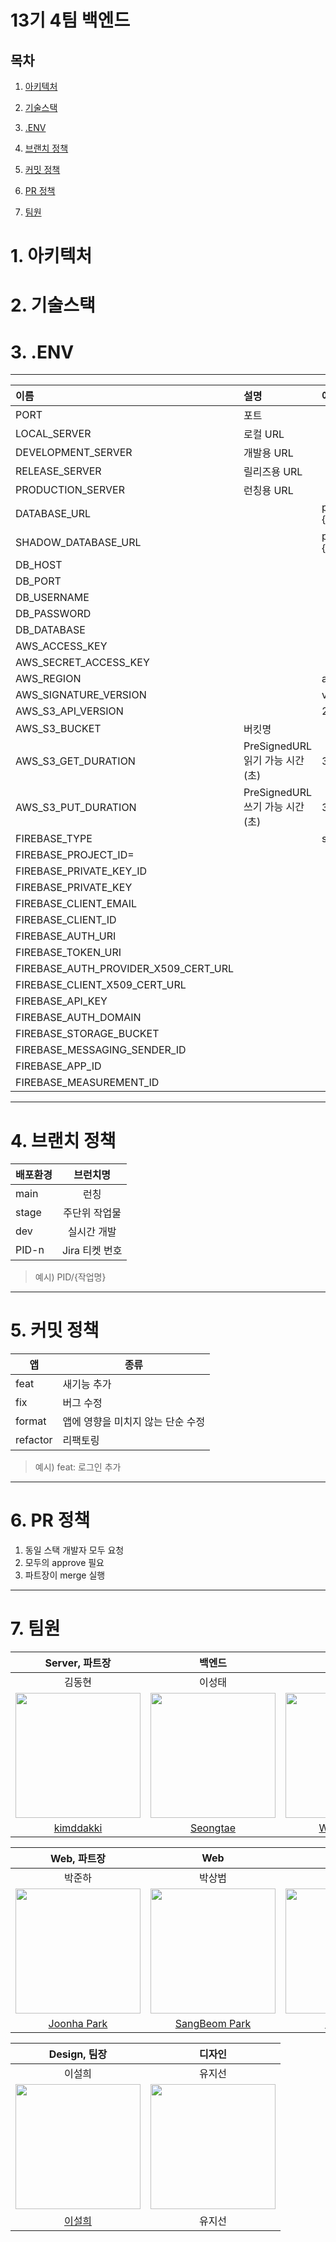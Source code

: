 # 13기 4팀 백엔드

## 목차

1. [아키텍처](#1-아키텍처)

2. [기술스택](#2-기술스택)

3. [.ENV](#3-env)

4. [브랜치 정책](#4-브랜치-정책)

5. [커밋 정책](#5-커밋-정책)

6. [PR 정책](#6-pr-정책)

7. [팀원](#7-팀원)

# 1. 아키텍처

# 2. 기술스택

# 3. .ENV

---

| 이름                                 | 설명                            | 예시                                |
| :----------------------------------- | :------------------------------ | :---------------------------------- |
| PORT                                 | 포트                            |                                     |
| LOCAL_SERVER                         | 로컬 URL                        |                                     |
| DEVELOPMENT_SERVER                   | 개발용 URL                      |                                     |
| RELEASE_SERVER                       | 릴리즈용 URL                    |                                     |
| PRODUCTION_SERVER                    | 런칭용 URL                      |                                     |
| DATABASE_URL                         |                                 | postgres://{ID}:{PASSWORD}@{DB_URL} |
| SHADOW_DATABASE_URL                  |                                 | postgres://{ID}:{PASSWORD}@{DB_URL} |
| DB_HOST                              |                                 |                                     |
| DB_PORT                              |                                 |                                     |
| DB_USERNAME                          |                                 |                                     |
| DB_PASSWORD                          |                                 |                                     |
| DB_DATABASE                          |                                 |                                     |
| AWS_ACCESS_KEY                       |                                 |                                     |
| AWS_SECRET_ACCESS_KEY                |                                 |                                     |
| AWS_REGION                           |                                 | ap-northeast-2                      |
| AWS_SIGNATURE_VERSION                |                                 | v4                                  |
| AWS_S3_API_VERSION                   |                                 | 2006-03-01                          |
| AWS_S3_BUCKET                        | 버킷명                          |                                     |
| AWS_S3_GET_DURATION                  | PreSignedURL 읽기 가능 시간(초) | 300                                 |
| AWS_S3_PUT_DURATION                  | PreSignedURL 쓰기 가능 시간(초) | 300                                 |
| FIREBASE_TYPE                        |                                 | service_account                     |
| FIREBASE_PROJECT_ID=                 |                                 |                                     |
| FIREBASE_PRIVATE_KEY_ID              |                                 |                                     |
| FIREBASE_PRIVATE_KEY                 |                                 |                                     |
| FIREBASE_CLIENT_EMAIL                |                                 |                                     |
| FIREBASE_CLIENT_ID                   |                                 |                                     |
| FIREBASE_AUTH_URI                    |                                 |                                     |
| FIREBASE_TOKEN_URI                   |                                 |                                     |
| FIREBASE_AUTH_PROVIDER_X509_CERT_URL |                                 |                                     |
| FIREBASE_CLIENT_X509_CERT_URL        |                                 |                                     |
| FIREBASE_API_KEY                     |                                 |                                     |
| FIREBASE_AUTH_DOMAIN                 |                                 |                                     |
| FIREBASE_STORAGE_BUCKET              |                                 |                                     |
| FIREBASE_MESSAGING_SENDER_ID         |                                 |                                     |
| FIREBASE_APP_ID                      |                                 |                                     |
| FIREBASE_MEASUREMENT_ID              |                                 |                                     |

---

# 4. 브랜치 정책

| 배포환경 |    브런치명    |
| -------- | :------------: |
| main     |      런칭      |
| stage    | 주단위 작업물  |
| dev      |  실시간 개발   |
| PID-n    | Jira 티켓 번호 |

> 예시) PID/{작업명}

---

# 5. 커밋 정책

| 앱       | 종류                              |
| -------- | --------------------------------- |
| feat     | 새기능 추가                       |
| fix      | 버그 수정                         |
| format   | 앱에 영향을 미치지 않는 단순 수정 |
| refactor | 리팩토링                          |

> 예시) feat: 로그인 추가

---

# 6. PR 정책

1. 동일 스택 개발자 모두 요청
2. 모두의 approve 필요
3. 파트장이 merge 실행

---

# 7. 팀원

|                                 Server, 파트장                                 |                                    백엔드                                    |                                     백엔드                                     |
| :----------------------------------------------------------------------------: | :--------------------------------------------------------------------------: | :----------------------------------------------------------------------------: |
|                                     김동현                                     |                                    이성태                                    |                                     장원진                                     |
| <img src="https://avatars.githubusercontent.com/u/97580759?v=4" width="200" /> | <img src="https://avatars.githubusercontent.com/u/83271772?v=4" width="200"> | <img src="https://avatars.githubusercontent.com/u/45301224?v=4" width="200" /> |
|                [kimddakki](https://github.com/PracticeEveryday)                |                   [Seongtae](https://github.com/stae1102)                    |                  [Wonjin Jang](https://github.com/JangDaljin)                  |

|                                  Web, 파트장                                   |                                      Web                                       |                                      Web                                       |                                      Web                                       |
| :----------------------------------------------------------------------------: | :----------------------------------------------------------------------------: | :----------------------------------------------------------------------------: | :----------------------------------------------------------------------------: |
|                                     박준하                                     |                                     박상범                                     |                                     신민경                                     |                                     윤상준                                     |
| <img src="https://avatars.githubusercontent.com/u/85827017?v=4" width="200" /> | <img src="https://avatars.githubusercontent.com/u/43921054?v=4" width="200" /> | <img src="https://avatars.githubusercontent.com/u/80238096?v=4" width="200" /> | <img src="https://avatars.githubusercontent.com/u/63948484?v=4" width="200" /> |
|                  [Joonha Park](https://github.com/harseille)                   |                 [SangBeom Park](https://github.com/sangbooom)                  |                   [minkyung](https://github.com/minkyung00)                    |                    [highJoon](https://github.com/highjoon)                     |

|                                                          Design, 팀장                                                           |                                                            디자인                                                             |
| :-----------------------------------------------------------------------------------------------------------------------------: | :---------------------------------------------------------------------------------------------------------------------------: |
|                                                             이설희                                                              |                                                            유지선                                                             |
| <img src="https://user-images.githubusercontent.com/83271772/212343731-6332432b-cae8-42b5-8667-d0a8b18d34be.png" width="200" /> | <img src="https://user-images.githubusercontent.com/83271772/212343731-6332432b-cae8-42b5-8667-d0a8b18d34be.png" width="200"> |
|                                           [이설희](https://www.behance.net/seullee6)                                            |                                                            유지선                                                             |
